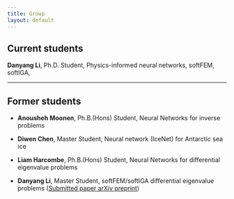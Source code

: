 ```yaml
---
title: Group
layout: default
---
```


## Current students

**Danyang Li**, Ph.D. Student, Physics-informed neural networks, softFEM, softIGA, 


* * * 
## Former students

- **Anousheh Moonen**, Ph.B.(Hons) Student, Neural Networks for inverse problems

- **Diwen Chen**, Master Student, Neural network (IceNet) for Antarctic sea ice

- **Liam Harcombe**, Ph.B.(Hons) Student, Neural Networks for differential eigenvalue problems

- **Danyang Li**, Master Student, softFEM/softIGA differential eigenvalue problems ([Submitted paper arXiv preprint](https://arxiv.org/abs/2210.06832))

